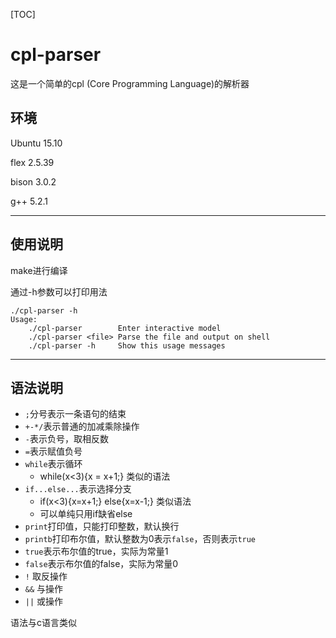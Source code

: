 [TOC]

# cpl-parser

这是一个简单的cpl (Core Programming Language)的解析器



## 环境

Ubuntu 15.10

flex 2.5.39

bison 3.0.2

g++ 5.2.1

---

## 使用说明

make进行编译

通过-h参数可以打印用法

``` shell
./cpl-parser -h
Usage:
	./cpl-parser		Enter interactive model
	./cpl-parser <file>	Parse the file and output on shell
	./cpl-parser -h		Show this usage messages
```

---

## 语法说明

* `;`分号表示一条语句的结束
* `+-*/`表示普通的加减乘除操作
* `-`表示负号，取相反数
* `=`表示赋值负号
* `while`表示循环
  * while(x<3){x = x+1;} 类似的语法
* `if...else...`表示选择分支
  * if(x<3){x=x+1;} else{x=x-1;} 类似语法
  * 可以单纯只用if缺省else
* `print`打印值，只能打印整数，默认换行
* `printb`打印布尔值，默认整数为0表示`false`，否则表示`true`
* `true`表示布尔值的true，实际为常量1
* `false`表示布尔值的false，实际为常量0
* `!` 取反操作
* `&&` 与操作
* `||` 或操作



语法与c语言类似
